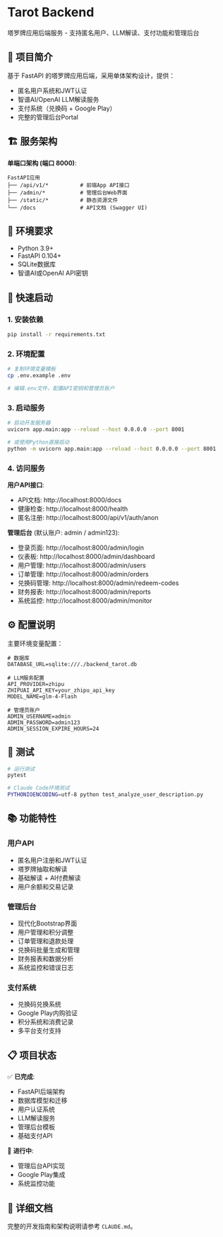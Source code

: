 # Tarot Backend

塔罗牌应用后端服务 - 支持匿名用户、LLM解读、支付功能和管理后台

## 📖 项目简介

基于 FastAPI 的塔罗牌应用后端，采用单体架构设计，提供：
- 匿名用户系统和JWT认证
- 智谱AI/OpenAI LLM解读服务
- 支付系统（兑换码 + Google Play）
- 完整的管理后台Portal

## 🏗️ 服务架构

**单端口架构 (端口 8000)**:
```
FastAPI应用
├── /api/v1/*          # 前端App API接口
├── /admin/*           # 管理后台Web界面
├── /static/*          # 静态资源文件
└── /docs              # API文档 (Swagger UI)
```

## 🔧 环境要求

- Python 3.9+
- FastAPI 0.104+
- SQLite数据库
- 智谱AI或OpenAI API密钥

## 🚀 快速启动

### 1. 安装依赖
```bash
pip install -r requirements.txt
```

### 2. 环境配置
```bash
# 复制环境变量模板
cp .env.example .env

# 编辑.env文件，配置API密钥和管理员账户
```

### 3. 启动服务
```bash
# 启动开发服务器
uvicorn app.main:app --reload --host 0.0.0.0 --port 8001

# 或使用Python直接启动
python -m uvicorn app.main:app --reload --host 0.0.0.0 --port 8001
```

### 4. 访问服务

**用户API接口**:
- API文档: http://localhost:8000/docs
- 健康检查: http://localhost:8000/health
- 匿名注册: http://localhost:8000/api/v1/auth/anon

**管理后台** (默认账户: admin / admin123):
- 登录页面: http://localhost:8000/admin/login
- 仪表板: http://localhost:8000/admin/dashboard
- 用户管理: http://localhost:8000/admin/users
- 订单管理: http://localhost:8000/admin/orders
- 兑换码管理: http://localhost:8000/admin/redeem-codes
- 财务报表: http://localhost:8000/admin/reports
- 系统监控: http://localhost:8000/admin/monitor

## ⚙️ 配置说明

主要环境变量配置：
```env
# 数据库
DATABASE_URL=sqlite:///./backend_tarot.db

# LLM服务配置
API_PROVIDER=zhipu
ZHIPUAI_API_KEY=your_zhipu_api_key
MODEL_NAME=glm-4-Flash

# 管理员账户
ADMIN_USERNAME=admin
ADMIN_PASSWORD=admin123
ADMIN_SESSION_EXPIRE_HOURS=24
```

## 🧪 测试

```bash
# 运行测试
pytest

# Claude Code环境测试
PYTHONIOENCODING=utf-8 python test_analyze_user_description.py
```

## 📚 功能特性

### 用户API
- 匿名用户注册和JWT认证
- 塔罗牌抽取和解读
- 基础解读 + AI付费解读
- 用户余额和交易记录

### 管理后台
- 现代化Bootstrap界面
- 用户管理和积分调整
- 订单管理和退款处理
- 兑换码批量生成和管理
- 财务报表和数据分析
- 系统监控和错误日志

### 支付系统
- 兑换码兑换系统
- Google Play内购验证
- 积分系统和消费记录
- 多平台支付支持

## 📋 项目状态

✅ **已完成**:
- FastAPI后端架构
- 数据库模型和迁移
- 用户认证系统
- LLM解读服务
- 管理后台模板
- 基础支付API

🔄 **进行中**:
- 管理后台API实现
- Google Play集成
- 系统监控功能

## 📖 详细文档

完整的开发指南和架构说明请参考 `CLAUDE.md`。